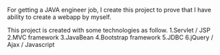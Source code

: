 
  For getting a JAVA engineer job, 
I create this project to prove that I have ability to create 
a webapp by myself.


 This project is created with some technologies as follow.
1.Servlet  / JSP
2.MVC framework
3.JavaBean
4.Bootstrap framework
5.JDBC
6.jQuery / Ajax / Javascript



  
 
